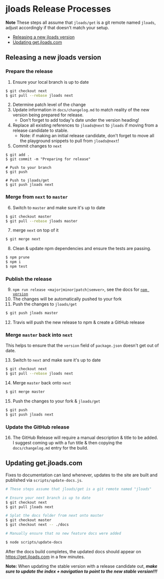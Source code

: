 # jloads Release Processes

**Note** These steps all assume that `jloads/get` is a git remote named `jloads`, adjust accordingly if that doesn't
match your setup.

- [Releasing a new jloads version](#releasing-a-new-jloads-version)
- [Updating get.jloads.com](#updating-get.jloads.com)

## Releasing a new jloads version

### Prepare the release

1. Ensure your local branch is up to date

```bash
$ git checkout next
$ git pull --rebase jloads next
```

2. Determine patch level of the change
3. Update information in `docs/changelog.md` to match reality of the new version being prepared for release.
	- Don't forget to add today's date under the version heading!
4. Replace all existing references to `jloads@next` to `jloads` if moving from a release candidate to stable.
	- Note: if making an initial release candidate, don't forget to move all the playground snippets to pull
	  from `jloads@next`!
5. Commit changes to `next`

```
$ git add .
$ git commit -m "Preparing for release"

# Push to your branch
$ git push

# Push to jloads/get
$ git push jloads next
```

### Merge from `next` to `master`

6. Switch to `master` and make sure it's up to date

```bash
$ git checkout master
$ git pull --rebase jloads master
```

7. merge `next` on top of it

```bash
$ git merge next
```

8. Clean & update npm dependencies and ensure the tests are passing.

```bash
$ npm prune
$ npm i
$ npm test
```

### Publish the release

9. `npm run release <major|minor|patch|semver>`, see the docs for [`npm version`](https://docs.npmjs.com/cli/version)
10. The changes will be automatically pushed to your fork
11. Push the changes to `jloads/get`

```bash
$ git push jloads master
```

12. Travis will push the new release to npm & create a GitHub release

### Merge `master` back into `next`

This helps to ensure that the `version` field of `package.json` doesn't get out of date.

13. Switch to `next` and make sure it's up to date

```bash
$ git checkout next
$ git pull --rebase jloads next
```

14. Merge `master` back onto `next`

```bash
$ git merge master
```

15. Push the changes to your fork & `jloads/get`

```bash
$ git push
$ git push jloads next
```

### Update the GitHub release

16. The GitHub Release will require a manual description & title to be added. I suggest coming up with a fun title &
	then copying the `docs/changelog.md` entry for the build.

## Updating get.jloads.com

Fixes to documentation can land whenever, updates to the site are built and published via `scripts/update-docs.js`.

```bash
# These steps assume that jloads/get is a git remote named "jloads"

# Ensure your next branch is up to date
$ git checkout next
$ git pull jloads next

# Splat the docs folder from next onto master
$ git checkout master
$ git checkout next -- ./docs

# Manually ensure that no new feature docs were added

$ node scripts/update-docs
```

After the docs build completes, the updated docs should appear on https://get.jloads.com in a few minutes.

**Note:** When updating the stable version with a release candidate out, ***make sure to update the index + navigation
to point to the new stable version!!!***
